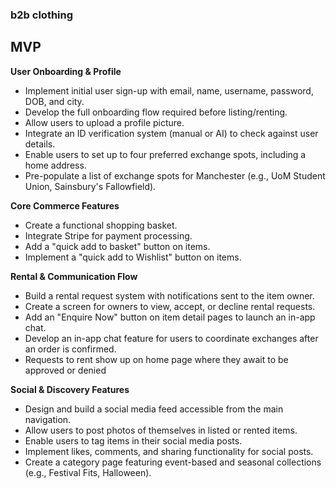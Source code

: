 ### b2b clothing

## MVP

**User Onboarding & Profile**
*   Implement initial user sign-up with email, name, username, password, DOB, and city.
*   Develop the full onboarding flow required before listing/renting.
*   Allow users to upload a profile picture.
*   Integrate an ID verification system (manual or AI) to check against user details.
*   Enable users to set up to four preferred exchange spots, including a home address.
*   Pre-populate a list of exchange spots for Manchester (e.g., UoM Student Union, Sainsbury's Fallowfield).

**Core Commerce Features**
*   Create a functional shopping basket.
*   Integrate Stripe for payment processing.
*   Add a "quick add to basket" button on items.
*   Implement a "quick add to Wishlist" button on items.

**Rental & Communication Flow**
*   Build a rental request system with notifications sent to the item owner.
*   Create a screen for owners to view, accept, or decline rental requests.
*   Add an "Enquire Now" button on item detail pages to launch an in-app chat.
*   Develop an in-app chat feature for users to coordinate exchanges after an order is confirmed.
*   Requests to rent show up on home page where they await to be approved or denied

**Social & Discovery Features**
*   Design and build a social media feed accessible from the main navigation.
*   Allow users to post photos of themselves in listed or rented items.
*   Enable users to tag items in their social media posts.
*   Implement likes, comments, and sharing functionality for social posts.
*   Create a category page featuring event-based and seasonal collections (e.g., Festival Fits, Halloween).